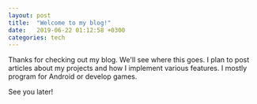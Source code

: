 ```yaml
---
layout: post
title:  "Welcome to my blog!"
date:   2019-06-22 01:12:58 +0300
categories: tech
---
```


Thanks for checking out my blog. We'll see where this goes. I plan to post articles about my projects and how I implement various features. I mostly program for Android or develop games.

See you later!